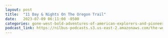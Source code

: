 ```yaml
---
layout: post
title:  "11 Day & Nights On The Oregon Trail"
date:   2023-07-09 06:11:00 -0500
categories: gone-west-bold-adventures-of-american-explorers-and-pioneers
podcast_link: https://nilbus-podcasts.s3.us-east-2.amazonaws.com/the-well-trained-mind/Gone%20West!%20Bold%20Adventures%20of%20American%20Explorers%20and%20Pioneers/11%20Day%20&%20Nights%20On%20The%20Oregon%20Trail.mp3
---
```

